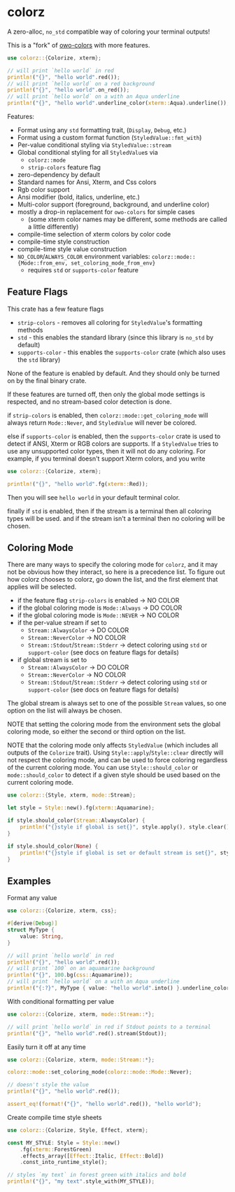 # colorz

A zero-alloc, `no_std` compatible way of coloring your terminal outputs!

This is a "fork" of [owo-colors](https://github.com/jam1garner/owo-colors) with more features.

```rust
use colorz::{Colorize, xterm};

// will print `hello world` in red
println!("{}", "hello world".red());
// will print `hello world` on a red background
println!("{}", "hello world".on_red());
// will print `hello world` on a with an Aqua underline
println!("{}", "hello world".underline_color(xterm::Aqua).underline());
```

Features:
* Format using any `std` formatting trait, (`Display`, `Debug`, etc.)
* Format using a custom format function (`StyledValue::fmt_with`)
* Per-value conditional styling via `StyledValue::stream`
* Global conditional styling for all `StyledValue`s via
    * `colorz::mode`
    * `strip-colors` feature flag
* zero-dependency by default
* Standard names for Ansi, Xterm, and Css colors
* Rgb color support
* Ansi modifier (bold, italics, underline, etc.)
* Multi-color support (foreground, background, and underline color)
* mostly a drop-in replacement for `owo-colors` for simple cases
    * (some xterm color names may be different, some methods are called a little differently)
* compile-time selection of xterm colors by color code
* compile-time style construction
* compile-time style value construction
* `NO_COLOR`/`ALWAYS_COLOR` environment variables: `colorz::mode::{Mode::from_env, set_coloring_mode_from_env}`
    * requires `std` or `supports-color` feature

## Feature Flags

This crate has a few feature flags
* `strip-colors` - removes all coloring for `StyledValue`'s formatting methods
* `std` - this enables the standard library (since this library is `no_std` by default)
* `supports-color` - this enables the `supports-color` crate (which also uses the `std` library)

None of the feature is enabled by default. And they should only be turned on by the final binary crate.

If these features are turned off, then only the global mode settings is respected, and no stream-based
color detection is done.

if `strip-colors` is enabled, then `colorz::mode::get_coloring_mode` will always
return `Mode::Never`, and `StyledValue` will never be colored.

else if `supports-color` is enabled, then the `supports-color` crate is used to detect if
ANSI, Xterm or RGB colors are supports. If a `StyledValue` tries to use any unsupported
color types, then it will not do any coloring. 
For example, if you terminal doesn't support Xterm colors, and you write

```rust
use colorz::{Colorize, xterm};

println!("{}", "hello world".fg(xterm::Red));
```

Then you will see `hello world` in your default terminal color.

finally if `std` is enabled, then if the stream is a terminal then all coloring types will be used.
    and if the stream isn't a terminal then no coloring will be chosen.

## Coloring Mode

There are many ways to specify the coloring mode for `colorz`, and it may not be obvious how
they interact, so here is a precedence list. To figure out how colorz chooses to colorz, go
down the list, and the first element that applies will be selected.

* if the feature flag `strip-colors` is enabled -> NO COLOR
* if the global coloring mode is `Mode::Always` -> DO COLOR
* if the global coloring mode is `Mode::NEVER`  -> NO COLOR
* if the per-value stream if set to
    * `Stream::AlwaysColor` -> DO COLOR
    * `Stream::NeverColor` -> NO COLOR
    * `Stream::Stdout`/`Stream::Stderr` -> detect coloring using `std` or `support-color` (see docs on feature flags for details)
* if global stream is set to
    * `Stream::AlwaysColor` -> DO COLOR
    * `Stream::NeverColor` -> NO COLOR
    * `Stream::Stdout`/`Stream::Stderr` -> detect coloring using `std` or `support-color` (see docs on feature flags for details)

The global stream is always set to one of the possible `Stream` values,
so one option on the list will always be chosen.

NOTE that setting the coloring mode from the environment sets the global coloring mode,
so either the second or third option on the list.

NOTE that the coloring mode only affects `StyledValue` (which includes all outputs of the `Colorize` trait).
Using `Style::apply`/`Style::clear` directly will not respect the coloring mode, and can be used to force
coloring regardless of the current coloring mode. You can use `Style::should_color` or `mode::should_color` to detect if a given style
should be used based on the current coloring mode.

```rust
use colorz::{Style, xterm, mode::Stream};

let style = Style::new().fg(xterm::Aquamarine);

if style.should_color(Stream::AlwaysColor) {
    println!("{}style if global is set{}", style.apply(), style.clear());
}

if style.should_color(None) {
    println!("{}style if global is set or default stream is set{}", style.apply(), style.clear());
}
```

## Examples

Format any value
```rust
use colorz::{Colorize, xterm, css};

#[derive(Debug)]
struct MyType {
    value: String,
}

// will print `hello world` in red
println!("{}", "hello world".red());
// will print `100` on an aquamarine background
println!("{}", 100.bg(css::Aquamarine));
// will print `hello world` on a with an Aqua underline
println!("{:?}", MyType { value: "hello world".into() }.underline_color(xterm::Aqua).underline());
```

With conditional formatting per value
```rust
use colorz::{Colorize, xterm, mode::Stream::*};

// will print `hello world` in red if Stdout points to a terminal
println!("{}", "hello world".red().stream(Stdout));
```

Easily turn it off at any time
```rust
use colorz::{Colorize, xterm, mode::Stream::*};

colorz::mode::set_coloring_mode(colorz::mode::Mode::Never);

// doesn't style the value
println!("{}", "hello world".red());

assert_eq!(format!("{}", "hello world".red()), "hello world");
```

Create compile time style sheets
```rust
use colorz::{Colorize, Style, Effect, xterm};

const MY_STYLE: Style = Style::new()
    .fg(xterm::ForestGreen)
    .effects_array([Effect::Italic, Effect::Bold])
    .const_into_runtime_style();

// styles `my text` in forest green with italics and bold
println!("{}", "my text".style_with(MY_STYLE));
```
